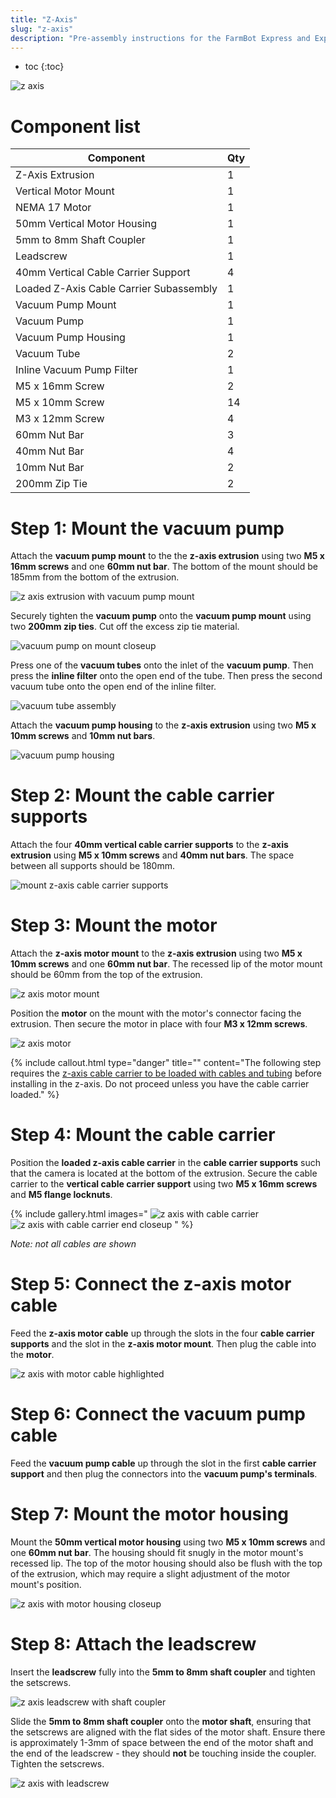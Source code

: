 ```yaml
---
title: "Z-Axis"
slug: "z-axis"
description: "Pre-assembly instructions for the FarmBot Express and Express XL Z-axis"
---
```


* toc
{:toc}


![z axis](_images/z_axis.png)

# Component list

|Component                     |Qty                           |
|------------------------------|------------------------------|
|Z-Axis Extrusion              |1
|Vertical Motor Mount          |1
|NEMA 17 Motor                 |1
|50mm Vertical Motor Housing   |1
|5mm to 8mm Shaft Coupler      |1
|Leadscrew                     |1
|40mm Vertical Cable Carrier Support|4
|Loaded Z-Axis Cable Carrier Subassembly|1
|Vacuum Pump Mount             |1
|Vacuum Pump                   |1
|Vacuum Pump Housing           |1
|Vacuum Tube                   |2
|Inline Vacuum Pump Filter     |1
|M5 x 16mm Screw               |2
|M5 x 10mm Screw               |14
|M3 x 12mm Screw               |4
|60mm Nut Bar                  |3
|40mm Nut Bar                  |4
|10mm Nut Bar                  |2
|200mm Zip Tie                 |2

# Step 1: Mount the vacuum pump
Attach the **vacuum pump mount** to the the **z-axis extrusion** using two **M5 x 16mm screws** and one **60mm nut bar**. The bottom of the mount should be 185mm from the bottom of the extrusion.

![z axis extrusion with vacuum pump mount](_images/z_axis_extrusion_with_vacuum_pump_mount.png)

Securely tighten the **vacuum pump** onto the **vacuum pump mount** using two **200mm zip ties**. Cut off the excess zip tie material.

![vacuum pump on mount closeup](_images/vacuum_pump_on_mount_closeup.png)

Press one of the **vacuum tubes** onto the inlet of the **vacuum pump**. Then press the **inline filter** onto the open end of the tube. Then press the second vacuum tube onto the open end of the inline filter.

![vacuum tube assembly](_images/vacuum_tube_assembly.png)

Attach the **vacuum pump housing** to the **z-axis extrusion** using two **M5 x 10mm screws** and **10mm nut bars**.

![vacuum pump housing](_images/vacuum_pump_housing.png)

# Step 2: Mount the cable carrier supports
Attach the four **40mm vertical cable carrier supports** to the **z-axis extrusion** using **M5 x 10mm screws** and **40mm nut bars**. The space between all supports should be 180mm.

![mount z-axis cable carrier supports](_images/mount_z-axis_cable_carrier_supports.png)

# Step 3: Mount the motor
Attach the **z-axis motor mount** to the **z-axis extrusion** using two **M5 x 10mm screws** and one **60mm nut bar**. The recessed lip of the motor mount should be 60mm from the top of the extrusion.

![z axis motor mount](_images/z_axis_motor_mount.png)

Position the **motor** on the mount with the motor's connector facing the extrusion. Then secure the motor in place with four **M3 x 12mm screws**.

![z axis motor](_images/z_axis_motor.png)



{%
include callout.html
type="danger"
title=""
content="The following step requires the [z-axis cable carrier to be loaded with cables and tubing](cable-carriers.md) before installing in the z-axis. Do not proceed unless you have the cable carrier loaded."
%}

# Step 4: Mount the cable carrier
Position the **loaded z-axis cable carrier** in the **cable carrier supports** such that the camera is located at the bottom of the extrusion. Secure the cable carrier to the **vertical cable carrier support** using two **M5 x 16mm screws** and **M5 flange locknuts**.

{% include gallery.html images="
![z axis with cable carrier](_images/z_axis_with_cable_carrier.png)
![z axis with cable carrier end closeup](_images/z_axis_with_cable_carrier_end_closeup.png)
" %}

_Note: not all cables are shown_

# Step 5: Connect the z-axis motor cable
Feed the **z-axis motor cable** up through the slots in the four **cable carrier supports** and the slot in the **z-axis motor mount**. Then plug the cable into the **motor**.

![z axis with motor cable highlighted](_images/z_axis_with_motor_cable_highlighted.png)

# Step 6: Connect the vacuum pump cable
Feed the **vacuum pump cable** up through the slot in the first **cable carrier support** and then plug the connectors into the **vacuum pump's terminals**.


# Step 7: Mount the motor housing
Mount the **50mm vertical motor housing** using two **M5 x 10mm screws** and one **60mm nut bar**. The housing should fit snugly in the motor mount's recessed lip. The top of the motor housing should also be flush with the top of the extrusion, which may require a slight adjustment of the motor mount's position.

![z axis with motor housing closeup](_images/z_axis_with_motor_housing_closeup.png)

# Step 8: Attach the leadscrew
Insert the **leadscrew** fully into the **5mm to 8mm shaft coupler** and tighten the setscrews.

![z axis leadscrew with shaft coupler](_images/z_axis_leadscrew_with_shaft_coupler.png)

Slide the **5mm to 8mm shaft coupler** onto the **motor shaft**, ensuring that the setscrews are aligned with the flat sides of the motor shaft. Ensure there is approximately 1-3mm of space between the end of the motor shaft and the end of the leadscrew - they should **not** be touching inside the coupler. Tighten the setscrews.

![z axis with leadscrew](_images/z_axis_with_leadscrew.png)




